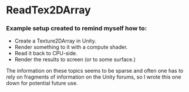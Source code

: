 # ReadTex2DArray

### Example setup created to remind myself how to:

- Create a Texture2DArray in Unity.
- Render something to it with a compute shader.
- Read it back to CPU-side.
- Render the results to screen (or to some surface.)

The information on these topics seems to be sparse and often one has to rely on fragments of information on the Unity forums, so I wrote this one down for potential future use.
